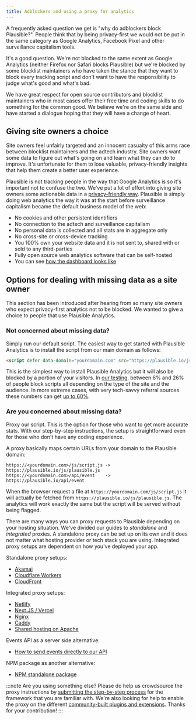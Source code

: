 ```yaml
---
title: Adblockers and using a proxy for analytics
---
```


A frequently asked question we get is "why do adblockers block Plausible?". People think that by being privacy-first we would not be put in the same category as Google Analytics, Facebook Pixel and other surveillance capitalism tools.

It's a good question. We're not blocked to the same extent as Google Analytics (neither Firefox nor Safari blocks Plausible) but we're blocked by some blocklist maintainers who have taken the stance that they want to block every tracking script and don't want to have the responsibility to judge what's good and what's bad.

We have great respect for open source contributors and blocklist maintainers who in most cases offer their free time and coding skills to do something for the common good. We believe we're on the same side and have started a dialogue hoping that they will have a change of heart.

## Giving site owners a choice

Site owners feel unfairly targeted and an innocent casualty of this arms race between blocklist maintainers and the adtech industry. Site owners want some data to figure out what's going on and learn what they can do to improve. It's unfortunate for them to lose valuable, privacy-friendly insights that help them create a better user experience.

Plausible is not tracking people in the way that Google Analytics is so it's important not to confuse the two. We've put a lot of effort into giving site owners some actionable data in a [privacy-friendly way](https://plausible.io/privacy-focused-web-analytics). Plausible is simply doing web analytics the way it was at the start before surveillance capitalism became the default business model of the web:

* No cookies and other persistent identifiers
* No connection to the adtech and surveillance capitalism
* No personal data is collected and all stats are in aggregate only
* No cross-site or cross-device tracking
* You 100% own your website data and it is not sent to, shared with or sold to any third-parties
* Fully open source web analytics software that can be self-hosted
* You can see [how the dashboard looks like](https://plausible.io/plausible.io)

## Options for dealing with missing data as a site owner

This section has been introduced after hearing from so many site owners who expect privacy-first analytics not to be blocked. We wanted to give a choice to people that use Plausible Analytics.

### Not concerned about missing data?

Simply run our default script. The easiest way to get started with Plausible Analytics is to install the script from our main domain as follows:

```html
<script defer data-domain="yourdomain.com" src="https://plausible.io/js/plausible.js"></script>
```

This is the simplest way to install Plausible Analytics but it will also be blocked by a portion of your visitors. In [our testing](https://markosaric.com/google-analytics-blocking/), between 6% and 26% of people block scripts all depending on the type of the site and the audience. In more extreme cases, with very tech-savvy referral sources these numbers can get [up to 60%](https://plausible.io/blog/google-analytics-adblockers-missing-data).

### Are you concerned about missing data?

Proxy our script. This is the option for those who want to get more accurate stats. With our step-by-step instructions, the setup is straightforward even for those who don't have any coding experience.

A proxy basically maps certain URLs from your domain to the Plausible domain:

```
https://<yourdomain.com>/js/script.js -> https://plausible.io/js/plausible.js
https://<yourdomain.com>/api/event    -> https://plausible.io/api/event
```

When the browser request a file at `https://yourdomain.com/js/script.js` it will actually be fetched from `https://plausible.io/js/plausible.js`. The analytics will work exactly the same but the script will be served without being flagged.

There are many ways you can proxy requests to Plausible depending on your hosting situation. We've divided our guides to *standalone* and *integrated* proxies. A standalone proxy can be set up on its own and it does not matter what hosting provider or tech stack you are using. Integrated proxy setups are dependent on how you've deployed your app.

Standalone proxy setups:
* [Akamai](/docs/proxy/guides/akamai)
* [Cloudflare Workers](/docs/proxy/guides/cloudflare)
* [CloudFront](/docs/proxy/guides/cloudfront)

Integrated proxy setups:
* [Netlify](/docs/proxy/guides/netlify)
* [Next.JS / Vercel](/docs/proxy/guides/nextjs)
* [Nginx](/docs/proxy/guides/nginx)
* [Caddy](/docs/proxy/guides/caddy)
* [Shared hosting on Apache](https://github.com/Neoflow/ReverseProxy-PlausibleAnalytics)

Events API as a server side alternative:
* [How to send events directly to our API](/docs/events-api)

NPM package as another alternative:
* [NPM standalone package](https://github.com/plausible/plausible-tracker)

:::note
Are you using something else? Please do help us crowdsource the proxy instructions by [submitting the step-by-step process](https://github.com/plausible/docs/) for the framework that you are familiar with. We're also looking for help to enable the proxy on the different [community-built plugins and extensions](integration-guides.md). Thanks for your contribution!
:::
